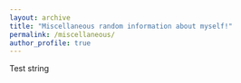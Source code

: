 ```yaml
---
layout: archive
title: "Miscellaneous random information about myself!"
permalink: /miscellaneous/
author_profile: true
---
```


Test string
